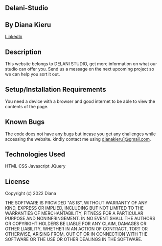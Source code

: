 ## Delani-Studio


## By Diana Kieru
<a href ="linkedin.com/in/diana-kieru-a71770227">LinkedIn</a>

## Description
This website belongs to DELANI STUDIO, get more information on what our studio can offer you. Send us a message on the next upcoming project so we can help you sort it out. 
## Setup/Installation Requirements
You need a device with a browser and good internet to be able to view the contents of the page.

## Known Bugs
The code does not have any bugs but incase you get any challenges while accessing the website. kindly contact me using dianakieru1@gmail.com.
## Technologies Used
HTML
CSS
Javascript
JQuery
## License
Copyright (c) 2022 Diana

THE SOFTWARE IS PROVIDED "AS IS", WITHOUT WARRANTY OF ANY KIND, EXPRESS OR
IMPLIED, INCLUDING BUT NOT LIMITED TO THE WARRANTIES OF MERCHANTABILITY,
FITNESS FOR A PARTICULAR PURPOSE AND NONINFRINGEMENT. IN NO EVENT SHALL THE
AUTHORS OR COPYRIGHT HOLDERS BE LIABLE FOR ANY CLAIM, DAMAGES OR OTHER
LIABILITY, WHETHER IN AN ACTION OF CONTRACT, TORT OR OTHERWISE, ARISING FROM,
OUT OF OR IN CONNECTION WITH THE SOFTWARE OR THE USE OR OTHER DEALINGS IN THE
SOFTWARE.

